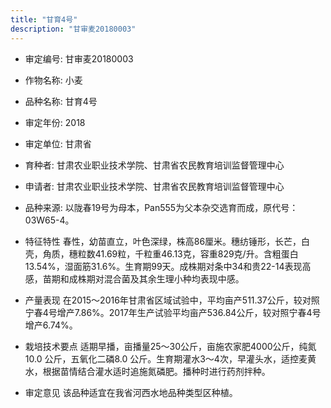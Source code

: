```yaml
---
title: "甘育4号"
description: "甘审麦20180003"
---
```

* 审定编号:  甘审麦20180003

*  作物名称:  小麦

*  品种名称:  甘育4号

*  审定年份:  2018

*  审定单位:  甘肃省

* 育种者:  甘肃农业职业技术学院、甘肃省农民教育培训监督管理中心

*  申请者:  甘肃农业职业技术学院、甘肃省农民教育培训监督管理中心

*  品种来源:  以陇春19号为母本，Pan555为父本杂交选育而成，原代号：03W65-4。

*  特征特性
春性，幼苗直立，叶色深绿，株高86厘米。穗纺锤形，长芒，白壳，角质，穗粒数41.69粒，千粒重46.13克，容重829克/升。含粗蛋白13.54%，湿面筋31.6%。生育期99天。成株期对条中34和贵22-14表现高感，苗期和成株期对混合菌及其余生理小种均表现中感。 

*  产量表现
在2015～2016年甘肃省区域试验中，平均亩产511.37公斤，较对照宁春4号增产7.86%。2017年生产试验平均亩产536.84公斤，较对照宁春4号增产6.74%。

*  栽培技术要点
适期早播，亩播量25～30公斤，亩施农家肥4000公斤，纯氮10.0 公斤，五氧化二磷8.0 公斤。生育期灌水3～4次，早灌头水，适控麦黄水，根据苗情结合灌水适时追施氮磷肥。播种时进行药剂拌种。 

*  审定意见
该品种适宜在我省河西水地品种类型区种植。
